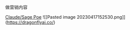 做营销内容

[Claude/Sage Poe](https://poe.com/Claude%2B)
![[Pasted image 20230417152530.png]]
(https://dragonflyai.co/) 